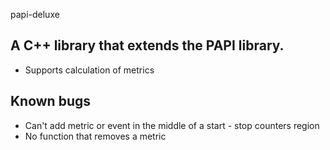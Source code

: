 papi-deluxe

## A C++ library that extends the PAPI library.
* Supports calculation of metrics

## Known bugs
* Can't add metric or event in the middle of a start - stop counters region
* No function that removes a metric